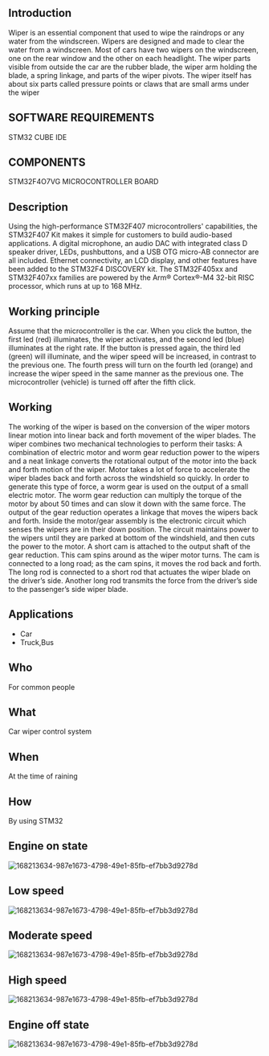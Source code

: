 
## Introduction

Wiper is an essential component that used to wipe the raindrops or any water from the windscreen. Wipers are designed
and made to clear the water from a windscreen. Most of cars have two wipers on the windscreen, one on the rear
window and the other on each headlight. The wiper parts visible from outside the car are the rubber blade, the wiper
arm holding the blade, a spring linkage, and parts of the wiper pivots. The wiper itself has about six parts called
pressure points or claws that are small arms under the wiper


## SOFTWARE REQUIREMENTS

STM32 CUBE IDE

## COMPONENTS

STM32F4O7VG MICROCONTROLLER BOARD

## Description

Using the high-performance STM32F407 microcontrollers' capabilities, the STM32F407 Kit makes it simple for customers to build audio-based applications. A digital microphone, an audio DAC with integrated class D speaker driver, LEDs, pushbuttons, and a USB OTG micro-AB connector are all included. Ethernet connectivity, an LCD display, and other features have been added to the STM32F4 DISCOVERY kit. The STM32F405xx and STM32F407xx families are powered by the Arm® Cortex®-M4 32-bit RISC processor, which runs at up to 168 MHz.

## Working principle 

Assume that the microcontroller is the car. When you click the button, the first led (red) illuminates, the wiper activates, and the second led (blue) illuminates at the right rate. If the button is pressed again, the third led (green) will illuminate, and the wiper speed will be increased, in contrast to the previous one. The fourth press will turn on the fourth led (orange) and increase the wiper speed in the same manner as the previous one. The microcontroller (vehicle) is turned off after the fifth click.

## Working

The working of the wiper is based on the conversion of the wiper
motors linear motion into linear back and forth movement of the
wiper blades. The wiper combines two mechanical technologies
to perform their tasks:
A combination of electric motor and worm gear reduction power
to the wipers and a neat linkage converts the rotational output of
the motor into the back and forth motion of the wiper.
Motor takes a lot of force to accelerate the wiper blades back and
forth across the windshield so quickly. In order to generate this
type of force, a worm gear is used on the output of a small
electric motor. The worm gear reduction can multiply the torque
of the motor by about 50 times and can slow it down with the
same force. The output of the gear reduction operates a linkage
that moves the wipers back and forth. Inside the motor/gear
assembly is the electronic circuit which senses the wipers are in
their down position. The circuit maintains power to the wipers
until they are parked at bottom of the windshield, and then cuts
the power to the motor. A short cam is attached to the output
shaft of the gear reduction. This cam spins around as the wiper
motor turns. The cam is connected to a long road; as the cam
spins, it moves the rod back and forth. The long rod is connected
to a short rod that actuates the wiper blade on the driver’s side.
Another long rod transmits the force from the driver’s side to the
passenger’s side wiper blade.

## Applications

* Car
* Truck,Bus

## Who

 For common people 

## What 

Car wiper control system

## When

At the time of raining

## How 

By using STM32


## Engine on state
![168213634-987e1673-4798-49e1-85fb-ef7bb3d9278d](https://user-images.githubusercontent.com/88073170/168268099-ffdd325b-b247-49a0-9deb-2bbd9c1db598.png)

## Low speed

![168213634-987e1673-4798-49e1-85fb-ef7bb3d9278d](https://user-images.githubusercontent.com/88073170/168268099-ffdd325b-b247-49a0-9deb-2bbd9c1db598.png)

## Moderate speed

![168213634-987e1673-4798-49e1-85fb-ef7bb3d9278d](https://user-images.githubusercontent.com/88073170/168268099-ffdd325b-b247-49a0-9deb-2bbd9c1db598.png)

## High speed

![168213634-987e1673-4798-49e1-85fb-ef7bb3d9278d](https://user-images.githubusercontent.com/88073170/168268099-ffdd325b-b247-49a0-9deb-2bbd9c1db598.png)

## Engine off state

![168213634-987e1673-4798-49e1-85fb-ef7bb3d9278d](https://user-images.githubusercontent.com/88073170/168268099-ffdd325b-b247-49a0-9deb-2bbd9c1db598.png)

